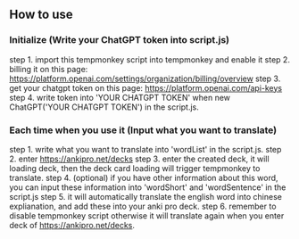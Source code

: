 ## How to use

### Initialize (Write your ChatGPT token into script.js)
step 1. import this tempmonkey script into tempmonkey and enable it
step 2. billing it on this page: https://platform.openai.com/settings/organization/billing/overview
step 3. get your chatgpt token on this page: https://platform.openai.com/api-keys
step 4. write token into 'YOUR CHATGPT TOKEN' when new ChatGPT('YOUR CHATGPT TOKEN') in the script.js.

### Each time when you use it (Input what you want to translate)
step 1. write what you want to translate into 'wordList' in the script.js.
step 2. enter https://ankipro.net/decks
step 3. enter the created deck, it will loading deck, then the deck card loading will trigger tempmonkey to translate.
step 4. (optional) if you have other information about this word, you can input these information into 'wordShort' and 'wordSentence' in the script.js
step 5. it will automatically translate the english word into chinese explianation, and add these into your anki pro deck.
step 6. remember to disable tempmonkey script otherwise it will translate again when you enter deck of https://ankipro.net/decks.
